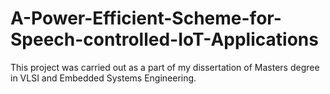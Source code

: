 # A-Power-Efficient-Scheme-for-Speech-controlled-IoT-Applications
This project was carried out as a part of my dissertation of Masters degree in VLSI and Embedded Systems Engineering.
